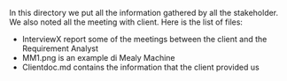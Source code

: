 In this directory we put all the information gathered by all the stakeholder. We also noted all the meeting with client. Here is the list of files:

- InterviewX report some of the meetings between the client and the Requirement Analyst
- MM1.png is an example di Mealy Machine
- Clientdoc.md contains the information that the client provided us
